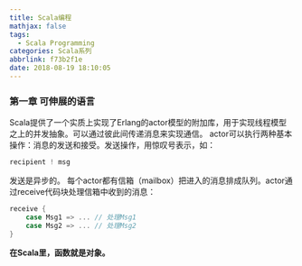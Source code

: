```yaml
---
title: Scala编程
mathjax: false
tags:
  - Scala Programming
categories: Scala系列
abbrlink: f73b2f1e
date: 2018-08-19 18:10:05
---
```

### 第一章 可伸展的语言
Scala提供了一个实质上实现了Erlang的actor模型的附加库，用于实现线程模型之上的并发抽象。可以通过彼此间传递消息来实现通信。
actor可以执行两种基本操作：消息的发送和接受。发送操作，用惊叹号表示，如：
``` scala
recipient ! msg
```
发送是异步的。
每个actor都有信箱（mailbox）把进入的消息排成队列。actor通过receive代码块处理信箱中收到的消息：
``` scala
receive {
    case Msg1 => ... // 处理Msg1
    case Msg2 => ... // 处理Msg2
}
```
**在Scala里，函数就是对象。**


